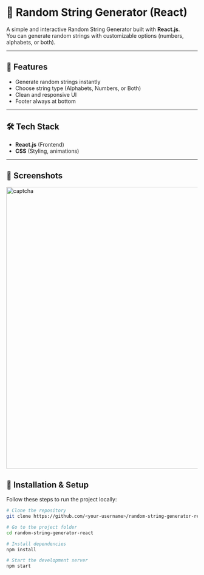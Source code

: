# 🎲 Random String Generator (React)

A simple and interactive Random String Generator built with **React.js**.  
You can generate random strings with customizable options (numbers, alphabets, or both).  

---

## 🚀 Features

- Generate random strings instantly  
- Choose string type (Alphabets, Numbers, or Both)  
- Clean and responsive UI  
- Footer always at bottom  

---

## 🛠️ Tech Stack

- **React.js** (Frontend)  
- **CSS** (Styling, animations)  

---


## 📸 Screenshots
<img width="946" height="741" alt="captcha" src="https://github.com/user-attachments/assets/89a7ad63-edd9-455c-b6d8-45bd6e4cd218" />



## 📂 Installation & Setup

Follow these steps to run the project locally:

```bash
# Clone the repository
git clone https://github.com/<your-username>/random-string-generator-react.git

# Go to the project folder
cd random-string-generator-react

# Install dependencies
npm install

# Start the development server
npm start
